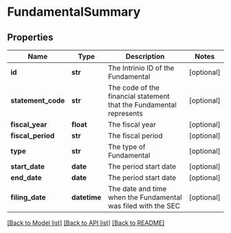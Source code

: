 # FundamentalSummary

## Properties
Name | Type | Description | Notes
------------ | ------------- | ------------- | -------------
**id** | **str** | The Intrinio ID of the Fundamental | [optional] 
**statement_code** | **str** | The code of the financial statement that the Fundamental represents | [optional] 
**fiscal_year** | **float** | The fiscal year | [optional] 
**fiscal_period** | **str** | The fiscal period | [optional] 
**type** | **str** | The type of Fundamental | [optional] 
**start_date** | **date** | The period start date | [optional] 
**end_date** | **date** | The period start date | [optional] 
**filing_date** | **datetime** | The date and time when the Fundamental was filed with the SEC | [optional] 

[[Back to Model list]](../README.md#documentation-for-models) [[Back to API list]](../README.md#documentation-for-api-endpoints) [[Back to README]](../README.md)


